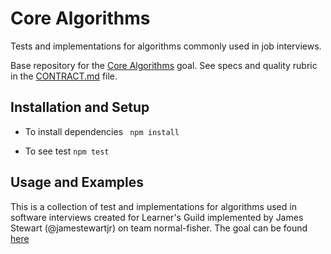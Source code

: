 # Core Algorithms

Tests and implementations for algorithms commonly used in job interviews.

Base repository for the [Core Algorithms](https://github.com/GuildCrafts/web-development-js/issues/123) goal. See specs and quality rubric in the [CONTRACT.md](./CONTRACT.md) file.

## Installation and Setup

- To install dependencies
``` npm install```

- To see test
```npm test```

## Usage and Examples

This is a collection of test and implementations for algorithms used in software interviews created for Learner's Guild implemented by James Stewart (@jamestewartjr) on team normal-fisher. The goal can be found [here](https://github.com/GuildCrafts/web-development-js/issues/159) 
